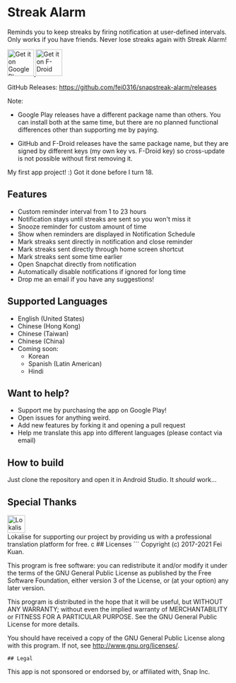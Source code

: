 # Streak Alarm
Reminds you to keep streaks by firing notification at user-defined intervals. Only works if you have friends.
Never lose streaks again with Streak Alarm!

<a href='https://play.google.com/store/apps/details?id=com.iatfei.streakalarm.play'>
   <img alt='Get it on Google Play' 
        src='https://play.google.com/intl/en_us/badges/images/generic/en_badge_web_generic.png' 
        height=60/>
</a>
<a href="https://f-droid.org/app/com.iatfei.streakalarm">
    <img src="https://fdroid.gitlab.io/artwork/badge/get-it-on.png"
         alt="Get it on F-Droid" height="60">
</a>

GitHub Releases: <a href='https://github.com/fei0316/snapstreak-alarm/releases'>https://github.com/fei0316/snapstreak-alarm/releases</a>


Note:

 * Google Play releases have a different package name than others. You can install both at the same time, but there are no planned functional differences other than supporting me by paying. 

 * GitHub and F-Droid releases have the same package name, but they are signed by different keys (my own key vs. F-Droid key) so cross-update is not possible without first removing it.


My first app project! :) Got it done before I turn 18.

## Features
* Custom reminder interval from 1 to 23 hours
* Notification stays until streaks are sent so you won't miss it
* Snooze reminder for custom amount of time
* Show when reminders are displayed in Notification Schedule
* Mark streaks sent directly in notification and close reminder
* Mark streaks sent directly through home screen shortcut
* Mark streaks sent some time earlier
* Open Snapchat directly from notification
* Automatically disable notifications if ignored for long time
* Drop me an email if you have any suggestions!

## Supported Languages
* English (United States)
* Chinese (Hong Kong)
* Chinese (Taiwan)
* Chinese (China)
* Coming soon:
    * Korean 
    * Spanish (Latin American)
    * Hindi



## Want to help?
* Support me by purchasing the app on Google Play!
* Open issues for anything weird.
* Add new features by forking it and opening a pull request
* Help me translate this app into different languages (please contact via email)

## How to build
Just clone the repository and open it in Android Studio. It *should* work...

## Special Thanks
<a href="https://lokalise.com/">
    <img src="https://fei0316.github.io/Lokalise_logo_colour_black_text.png"
         alt="Lokalise Logo" height="40">
</a><br>
Lokalise for supporting our project by providing us with a professional translation platform for free.
c
## Licenses
```
Copyright (c) 2017-2021 Fei Kuan.

This program is free software: you can redistribute it and/or modify
it under the terms of the GNU General Public License as published by
the Free Software Foundation, either version 3 of the License, or
(at your option) any later version.

This program is distributed in the hope that it will be useful,
but WITHOUT ANY WARRANTY; without even the implied warranty of
MERCHANTABILITY or FITNESS FOR A PARTICULAR PURPOSE.  See the
GNU General Public License for more details.

You should have received a copy of the GNU General Public License
along with this program.  If not, see <http://www.gnu.org/licenses/>.
```
## Legal
```
This app is not sponsored or endorsed by, or affiliated with, Snap Inc.
```
